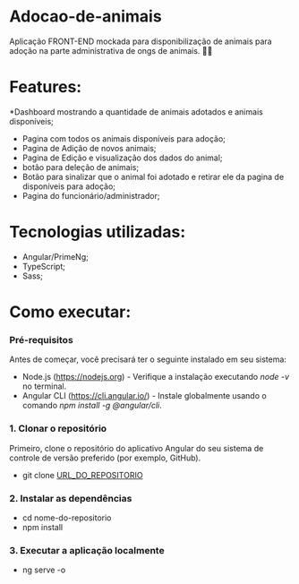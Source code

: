 # Adocao-de-animais
Aplicação FRONT-END mockada para disponibilização de animais para adoção na parte administrativa de ongs de animais.  🐶🐱

# Features:
*Dashboard mostrando a quantidade de animais adotados e animais disponíveis;
* Pagina com todos os animais disponíveis para adoção;
* Pagina de Adição de novos animais;
* Pagina de Edição e visualização dos dados do animal;
* botão para deleção de animais;
* Botão para sinalizar que o animal foi adotado e retirar ele da pagina de disponíveis para adoção;
* Pagina do funcionário/administrador;
  
# Tecnologias utilizadas:
* Angular/PrimeNg;
* TypeScript;
* Sass;
  
# Como executar:
### Pré-requisitos
Antes de começar, você precisará ter o seguinte instalado em seu sistema:
* Node.js (https://nodejs.org) - Verifique a instalação executando *node -v* no terminal.
* Angular CLI (https://cli.angular.io/) - Instale globalmente usando o comando *npm install -g @angular/cli*.

### 1. Clonar o repositório
Primeiro, clone o repositório do aplicativo Angular do seu sistema de controle de versão preferido (por exemplo, GitHub).
* git clone [URL_DO_REPOSITORIO](https://github.com/AnaShurman/Adocao-de-animais)
    
### 2. Instalar as dependências
* cd nome-do-repositorio
* npm install

### 3. Executar a aplicação localmente
* ng serve -o
